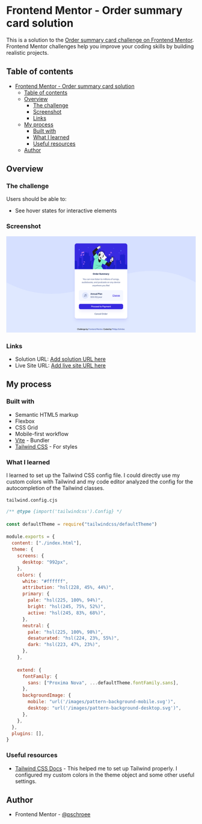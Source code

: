 # Frontend Mentor - Order summary card solution

This is a solution to the [Order summary card challenge on Frontend Mentor](https://www.frontendmentor.io/challenges/order-summary-component-QlPmajDUj). Frontend Mentor challenges help you improve your coding skills by building realistic projects.

## Table of contents

- [Frontend Mentor - Order summary card solution](#frontend-mentor---order-summary-card-solution)
  - [Table of contents](#table-of-contents)
  - [Overview](#overview)
    - [The challenge](#the-challenge)
    - [Screenshot](#screenshot)
    - [Links](#links)
  - [My process](#my-process)
    - [Built with](#built-with)
    - [What I learned](#what-i-learned)
    - [Useful resources](#useful-resources)
  - [Author](#author)

## Overview

### The challenge

Users should be able to:

- See hover states for interactive elements

### Screenshot

![](./screenshot.png)

### Links

- Solution URL: [Add solution URL here](https://your-solution-url.com)
- Live Site URL: [Add live site URL here](https://your-live-site-url.com)

## My process

### Built with

- Semantic HTML5 markup
- Flexbox
- CSS Grid
- Mobile-first workflow
- [Vite](https://vitejs.dev/) - Bundler
- [Tailwind CSS](https://tailwindcss.com/) - For styles

### What I learned

I learned to set up the Tailwind CSS config file. I could directly use my custom colors with Tailwind and my code editor analyzed the config for the autocompletion of the Tailwind classes.

`tailwind.config.cjs`

```js
/** @type {import('tailwindcss').Config} */

const defaultTheme = require("tailwindcss/defaultTheme")

module.exports = {
  content: ["./index.html"],
  theme: {
    screens: {
      desktop: "992px",
    },
    colors: {
      white: "#ffffff",
      attribution: "hsl(228, 45%, 44%)",
      primary: {
        pale: "hsl(225, 100%, 94%)",
        bright: "hsl(245, 75%, 52%)",
        active: "hsl(245, 83%, 68%)",
      },
      neutral: {
        pale: "hsl(225, 100%, 98%)",
        desaturated: "hsl(224, 23%, 55%)",
        dark: "hsl(223, 47%, 23%)",
      },
    },

    extend: {
      fontFamily: {
        sans: ["Proxima Nova", ...defaultTheme.fontFamily.sans],
      },
      backgroundImage: {
        mobile: "url('/images/pattern-background-mobile.svg')",
        desktop: "url('/images/pattern-background-desktop.svg')",
      },
    },
  },
  plugins: [],
}
```

### Useful resources

- [Tailwind CSS Docs](https://tailwindcss.com/docs) - This helped me to set up Tailwind properly. I configured my custom colors in the theme object and some other useful settings.

## Author

- Frontend Mentor - [@pschroee](https://www.frontendmentor.io/profile/pschroee)
